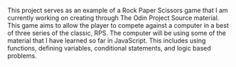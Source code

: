 This project serves as an example of a Rock Paper Scissors game that I am currently working on creating through The Odin Project Source material. This game aims to allow the player to compete against a computer in a best of three series of the classic, RPS. The computer will be using some of the material that I have learned so far in JavaScript. This includes using functions, defining variables, conditional statements, and logic based problems. 